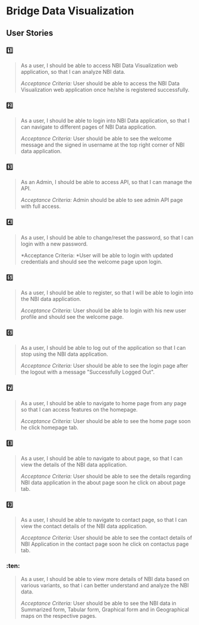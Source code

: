 # Bridge Data Visualization

## User Stories

### :one:
>  As a user, I should be able to access NBI Data Visualization web application, so that I can analyze NBI data.
> 
> *Acceptance Criteria:* User should be able to access the NBI Data Visualization web application once he/she is registered successfully.

### :two:
>  As a user, I should be able to login into NBI Data application, so that I can navigate to different pages of NBI Data application.
> 
> *Acceptance Criteria:* User should be able to see the welcome message and the signed in username at the top right corner of NBI data application.

### :three:
>  As an Admin, I should be able to access API, so that I can manage the API.
> 
> *Acceptance Criteria:* Admin should be able to see admin API page with full access.

### :four:

>  As a user, I should be able to change/reset the password, so that I can login with a new password.
> 
> *Acceptance Criteria: *User will be able to login with updated credentials and should see the welcome page upon login.

### :five:
		
>  As a user, I should be able to register, so that I will be able to login into the NBI data application.
> 
> *Acceptance Criteria:* User should be able to login with his new user profile and should see the welcome page.

### :six:
>  As a user, I should be able to log out of the application so that I can stop using the NBI data application.
> 
> *Acceptance Criteria:* User should be able to see the login page after the logout with a message "Successfully Logged Out".

### :seven:
>  As a user, I should be able to navigate to home page from any page so that I can access features on the homepage.
> 
> *Acceptance Criteria:* User should be able to see the home page soon he click homepage tab.

### :eight:
>  As a user, I should be able to navigate to about page, so that I can view the details of the NBI data application. 
> 
> *Acceptance Criteria:* User should be able to see the details regarding NBI data application in the about page soon he click on about page tab.

### :nine:
>  As a user, I should be able to navigate to contact page, so that I can view the contact details of the NBI data application. 
> 
> *Acceptance Criteria:* User should be able to see the contact details of NBI Application in the contact page soon he click on contactus page tab.

### :ten:
>  As a user, I should be able to view more details of NBI data based on various variants, so that i can better understand and analyze the NBI data.
> 
> *Acceptance Criteria:* User should be able to see the NBI data in Summarized form, Tabular form, Graphical form and in Geographical maps on the respective pages.




